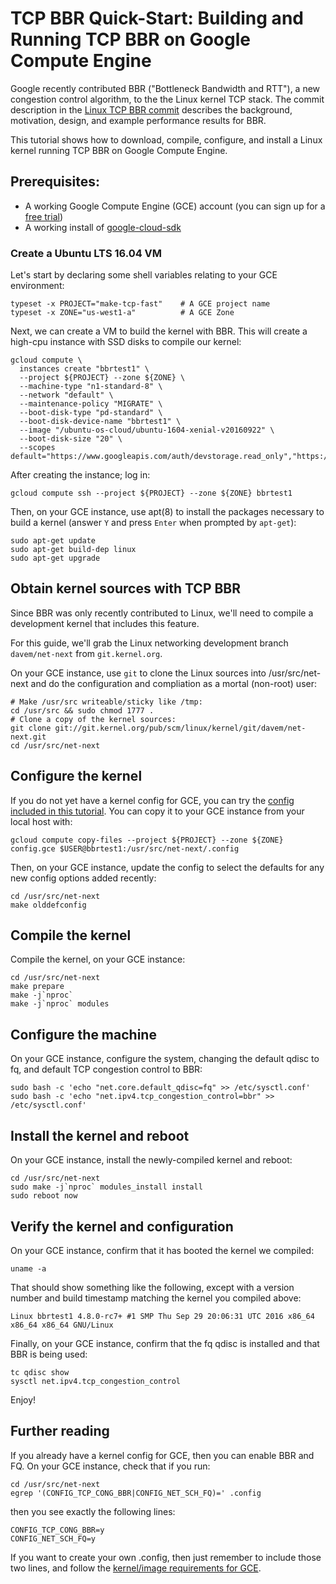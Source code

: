 # TCP BBR Quick-Start: Building and Running TCP BBR on Google Compute Engine

Google recently contributed BBR ("Bottleneck Bandwidth and RTT"), a new
congestion control algorithm, to the the Linux kernel TCP stack. The commit
description in the
[Linux TCP BBR commit](http://git.kernel.org/cgit/linux/kernel/git/davem/net-next.git/commit/?id=0f8782ea14974ce992618b55f0c041ef43ed0b78)
describes the background, motivation, design, and example performance results
for BBR.

This tutorial shows how to download, compile, configure, and install a Linux
kernel running TCP BBR on Google Compute Engine.

## Prerequisites:

 * A working Google Compute Engine (GCE) account (you can sign up for a [free trial](https://cloud.google.com/free-trial/))
 * A working install of [google-cloud-sdk](https://cloud.google.com/sdk/)


### Create a Ubuntu LTS 16.04 VM

Let's start by declaring some shell variables relating to your GCE environment:

```
typeset -x PROJECT="make-tcp-fast"    # A GCE project name
typeset -x ZONE="us-west1-a"          # A GCE Zone

```

Next, we can create a VM to build the kernel with BBR. This will create a
high-cpu instance with SSD disks to compile our kernel:

```
gcloud compute \
  instances create "bbrtest1" \
  --project ${PROJECT} --zone ${ZONE} \
  --machine-type "n1-standard-8" \
  --network "default" \
  --maintenance-policy "MIGRATE" \
  --boot-disk-type "pd-standard" \
  --boot-disk-device-name "bbrtest1" \
  --image "/ubuntu-os-cloud/ubuntu-1604-xenial-v20160922" \
  --boot-disk-size "20" \
  --scopes default="https://www.googleapis.com/auth/devstorage.read_only","https://www.googleapis.com/auth/logging.write","https://www.googleapis.com/auth/monitoring.write","https://www.googleapis.com/auth/servicecontrol","https://www.googleapis.com/auth/service.management.readonly"

```
After creating the instance; log in:


```
gcloud compute ssh --project ${PROJECT} --zone ${ZONE} bbrtest1

```

Then, on your GCE instance, use apt(8) to install the packages necessary to
build a kernel (answer `Y` and press `Enter` when prompted by `apt-get`):


```
sudo apt-get update
sudo apt-get build-dep linux
sudo apt-get upgrade
```

## Obtain kernel sources with TCP BBR

Since BBR was only recently contributed to Linux, we'll need to compile a
development kernel that includes this feature.

For this guide, we'll grab the Linux networking development branch
`davem/net-next` from `git.kernel.org`.

On your GCE instance, use `git` to clone the Linux sources into
/usr/src/net-next and do the configuration and compliation as a mortal
(non-root) user:

```
# Make /usr/src writeable/sticky like /tmp:
cd /usr/src && sudo chmod 1777 .
# Clone a copy of the kernel sources:
git clone git://git.kernel.org/pub/scm/linux/kernel/git/davem/net-next.git
cd /usr/src/net-next
```

## Configure the kernel

If you do not yet have a kernel config for GCE, you can try the
[config included in this tutorial](config.gce). You can copy it to your GCE
instance from your local host with:

```
gcloud compute copy-files --project ${PROJECT} --zone ${ZONE}  config.gce $USER@bbrtest1:/usr/src/net-next/.config
```

Then, on your GCE instance, update the config to select the defaults for any
new config options added recently:

```
cd /usr/src/net-next
make olddefconfig
```

## Compile the kernel

Compile the kernel, on your GCE instance:

```
cd /usr/src/net-next
make prepare
make -j`nproc`
make -j`nproc` modules
```

## Configure the machine

On your GCE instance, configure the system, changing the default qdisc to fq,
and default TCP congestion control to BBR:

```
sudo bash -c 'echo "net.core.default_qdisc=fq" >> /etc/sysctl.conf'
sudo bash -c 'echo "net.ipv4.tcp_congestion_control=bbr" >> /etc/sysctl.conf'
```

##  Install the kernel and reboot

On your GCE instance, install the newly-compiled kernel and reboot:

```
cd /usr/src/net-next
sudo make -j`nproc` modules_install install
sudo reboot now
```

## Verify the kernel and configuration

On your GCE instance, confirm that it has booted the kernel we compiled:

```
uname -a
```

That should show something like the following, except with a version number and
build timestamp matching the kernel you compiled above:

```
Linux bbrtest1 4.8.0-rc7+ #1 SMP Thu Sep 29 20:06:31 UTC 2016 x86_64 x86_64 x86_64 GNU/Linux
```

Finally, on your GCE instance, confirm that the fq qdisc is installed and that
BBR is being used:

```
tc qdisc show
sysctl net.ipv4.tcp_congestion_control
```

Enjoy!

## Further reading

If you already have a kernel config for GCE, then you can enable BBR and
FQ. On your GCE instance, check that if you run:

```
cd /usr/src/net-next
egrep '(CONFIG_TCP_CONG_BBR|CONFIG_NET_SCH_FQ)=' .config
```

then you see exactly the following lines:

```
CONFIG_TCP_CONG_BBR=y
CONFIG_NET_SCH_FQ=y

```

If you want to create your own .config, then just remember to include those two
lines, and follow the
[kernel/image requirements for GCE](https://cloud.google.com/compute/docs/tutorials/building-images).
